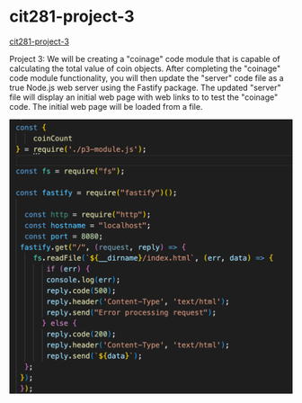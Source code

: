 # cit281-project-3
[cit281-project-3](https://github.com/UO-CIT-qiqima/cit281-project-3)


Project 3:
We will be creating a "coinage" code module that is capable of calculating the total value of coin objects. After completing the "coinage" code module functionality, you will then update the "server" code file as a true Node.js web server using the Fastify package. The updated "server" file will display an initial web page with web links to to test the "coinage" code. The initial web page will be loaded from a file.

<img src="p3.png">
